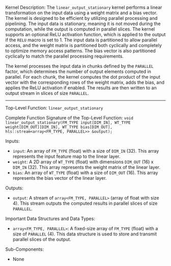 Kernel Description:
The `linear_output_stationary` kernel performs a linear transformation on the input data using a weight matrix and a bias vector. The kernel is designed to be efficient by utilizing parallel processing and pipelining. The input data is stationary, meaning it is not moved during the computation, while the output is computed in parallel slices. The kernel supports an optional ReLU activation function, which is applied to the output if the `RELU` macro is set to 1. The input data is partitioned to allow parallel access, and the weight matrix is partitioned both cyclically and completely to optimize memory access patterns. The bias vector is also partitioned cyclically to match the parallel processing requirements.

The kernel processes the input data in chunks defined by the `PARALLEL` factor, which determines the number of output elements computed in parallel. For each chunk, the kernel computes the dot product of the input vector with the corresponding rows of the weight matrix, adds the bias, and applies the ReLU activation if enabled. The results are then written to an output stream in slices of size `PARALLEL`.

---

Top-Level Function: `linear_output_stationary`

Complete Function Signature of the Top-Level Function:
`void linear_output_stationary(FM_TYPE input[DIM_IN], WT_TYPE weight[DIM_OUT][DIM_IN], WT_TYPE bias[DIM_OUT], hls::stream<array<FM_TYPE, PARALLEL>> &output);`

Inputs:
- `input`: An array of `FM_TYPE` (float) with a size of `DIM_IN` (32). This array represents the input feature map to the linear layer.
- `weight`: A 2D array of `WT_TYPE` (float) with dimensions `DIM_OUT` (16) x `DIM_IN` (32). This array represents the weight matrix of the linear layer.
- `bias`: An array of `WT_TYPE` (float) with a size of `DIM_OUT` (16). This array represents the bias vector of the linear layer.

Outputs:
- `output`: A stream of `array<FM_TYPE, PARALLEL>` (array of float with size 4). This stream outputs the computed results in parallel slices of size `PARALLEL`.

Important Data Structures and Data Types:
- `array<FM_TYPE, PARALLEL>`: A fixed-size array of `FM_TYPE` (float) with a size of `PARALLEL` (4). This data structure is used to store and transmit parallel slices of the output.

Sub-Components:
- None